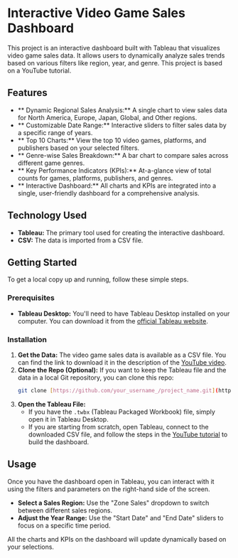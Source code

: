 #  Interactive Video Game Sales Dashboard 

This project is an interactive dashboard built with Tableau that visualizes video game sales data. It allows users to dynamically analyze sales trends based on various filters like region, year, and genre. This project is based on a YouTube tutorial.

##  Features

* ** Dynamic Regional Sales Analysis:** A single chart to view sales data for North America, Europe, Japan, Global, and Other regions.
* ** Customizable Date Range:** Interactive sliders to filter sales data by a specific range of years.
* ** Top 10 Charts:** View the top 10 video games, platforms, and publishers based on your selected filters.
* ** Genre-wise Sales Breakdown:** A bar chart to compare sales across different game genres.
* ** Key Performance Indicators (KPIs):** At-a-glance view of total counts for games, platforms, publishers, and genres.
* ** Interactive Dashboard:** All charts and KPIs are integrated into a single, user-friendly dashboard for a comprehensive analysis.

##  Technology Used

* **Tableau:** The primary tool used for creating the interactive dashboard.
* **CSV:** The data is imported from a CSV file.

##  Getting Started

To get a local copy up and running, follow these simple steps.

### Prerequisites

* **Tableau Desktop:** You'll need to have Tableau Desktop installed on your computer. You can download it from the [official Tableau website](https://www.tableau.com/products/desktop/download).

### Installation

1.  **Get the Data:** The video game sales data is available as a CSV file. You can find the link to download it in the description of the [YouTube video](https://www.youtube.com/watch?v=sWWLMb1Dcy4).
2.  **Clone the Repo (Optional):** If you want to keep the Tableau file and the data in a local Git repository, you can clone this repo:
    ```sh
    git clone [https://github.com/your_username_/project_name.git](https://github.com/your_username_/project_name.git)
    ```
3.  **Open the Tableau File:**
    * If you have the `.twbx` (Tableau Packaged Workbook) file, simply open it in Tableau Desktop.
    * If you are starting from scratch, open Tableau, connect to the downloaded CSV file, and follow the steps in the [YouTube tutorial](https://www.youtube.com/watch?v=sWWLMb1Dcy4) to build the dashboard.

##  Usage

Once you have the dashboard open in Tableau, you can interact with it using the filters and parameters on the right-hand side of the screen.

* **Select a Sales Region:** Use the "Zone Sales" dropdown to switch between different sales regions.
* **Adjust the Year Range:** Use the "Start Date" and "End Date" sliders to focus on a specific time period.

All the charts and KPIs on the dashboard will update dynamically based on your selections.
